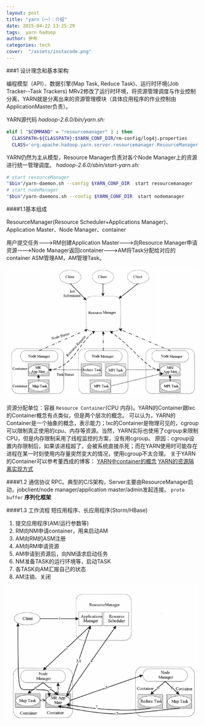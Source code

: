 ```yaml
---
layout: post
title: "yarn（一）：介绍"
date: 2015-04-22 13:25:29
tags:  yarn hadoop
author: 伊布
categories: tech
cover:  "/assets/instacode.png"
---
```



###1 设计理念和基本架构

编程模型（API）、数据引擎(Map Task, Reduce Task)、运行时环境(Job Tracker--Task Trackers)
MRv2修改了运行时环境，将资源管理调度与作业控制分离，YARN就是分离出来的资源管理模块（具体应用程序的作业控制由ApplicationMaster负责）。

YARN源代码
*hadoop-2.6.0/bin/yarn.sh:*

```bash
elif [ "$COMMAND" = "resourcemanager" ] ; then
  CLASSPATH=${CLASSPATH}:$YARN_CONF_DIR/rm-config/log4j.properties
  CLASS='org.apache.hadoop.yarn.server.resourcemanager.ResourceManager'
```

YARN仍然为主从模型，Resource Manager负责对各个Node Manager上的资源进行统一管理调度。
*hadoop-2.6.0/sbin/start-yarn.sh:*

```bash
# start resourceManager
"$bin"/yarn-daemon.sh --config $YARN_CONF_DIR  start resourcemanager
# start nodeManager
"$bin"/yarn-daemons.sh --config $YARN_CONF_DIR  start nodemanager
```

####1.1基本组成

ResourceManager(Resource Scheduler+Applications Manager)、Application Master、Node Manager、container

用户提交任务--->RM创建Application Master--->向Resource Manager申请资源--->Node Manager返回container--->AM将Task分配给对应的container
ASM管理AM，AM管理Task。

![内部任务关系](/image/YARN_internal.PNG)

资源分配单位：容器 `Resource Container`(CPU 内存)。YARN的Container跟lxc的Container概念有点类似，但是两个层次的概念。
可以认为，YARN的Container是一个抽象的概念，表示能力；lxc的Container是物理可见的，cgroup可以限制真正使用的cpu、内存等资源。当然，YARN实际也使用了cgroup来限制CPU，但是内存限制采用了线程监控的方案，没有用cgroup。
原因：cgroup设置内存限制后，如果该进程超了，会被系统直接杀死；而在YARN使用时可能存在进程在某一时刻使用内存量突然变大的情况，使用cgroup不太合理。
关于YARN的Container可以参考董西成的博客：
[YARN中container的概念](http://dongxicheng.org/mapreduce-nextgen/understand-yarn-container-concept/)
[YARN的资源隔离实现方式](http://dongxicheng.org/mapreduce-nextgen/hadoop-jira-yarn-3/)




####1.2 通信协议
RPC。典型的C/S架构，Server主要由ResourceManager启动，jobclient/node manager/application master/admin发起连接。
`proto buffer`  **序列化框架**

####1.3 工作流程
短应用程序、长应用程序(Storm/HBase)

1. 提交应用程序(AM/运行参数等)
2. RM向NM申请container，用来启动AM
3. AM向RM的ASM注册
4. AM向RM申请资源
5. AM申请到资源后，向NM请求启动任务
6. NM准备TASK的运行环境等，启动TASK
7. 各TASK向AM汇报自己的状态
8. AM注销、关闭

![YARN工作流程](/image/YARN_workflow.PNG)
